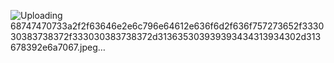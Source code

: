 ![Uploading 68747470733a2f2f63646e2e6c796e64612e636f6d2f636f757273652f333030383738372f333030383738372d313635303939393434313934302d313678392e6a7067.jpeg…]()
